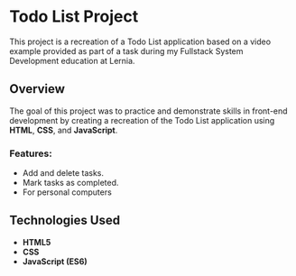 # Todo List Project

This project is a recreation of a Todo List application based on a video example provided as part of a task during my Fullstack System Development education at Lernia.

## Overview

The goal of this project was to practice and demonstrate skills in front-end development by creating a recreation of the Todo List application using **HTML**, **CSS**, and **JavaScript**.

### Features:

- Add and delete tasks.
- Mark tasks as completed.
- For personal computers

## Technologies Used

- **HTML5**
- **CSS**
- **JavaScript (ES6)**
